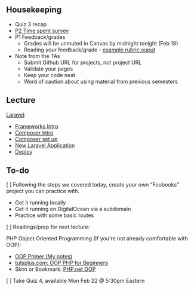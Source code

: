 ## Housekeeping

+ Quiz 3 recap
+ [P2 Time spent survey](https://piazza.com/class/ij1mi6jtwxz1js?cid=81)
+ P1 Feedback/grades
    + Grades will be unmuted in Canvas by midnight tonight (Feb 18)
    + Reading your feedback/grade - [example rubric ouput](/misc/CSCI%20E-15%20Rubric-Sally-Student.pdf)
+ Note from the TAs
    + Submit Github URL for projects, not project URL
    + Validate your pages
    + Keep your code neat
    + Word of caution about using material from previous semesters


## Lecture

[Laravel](https://github.com/susanBuck/dwa15-spring2016-notes/tree/master/03_Laravel):

+ [Frameworks Intro](https://github.com/susanBuck/dwa15-spring2016-notes/blob/master/03_Laravel/00_Laravel_Intro.md)
+ [Composer intro](https://github.com/susanBuck/dwa15-spring2016-notes/blob/master/03_Laravel/02_Composer_Intro.md)
+ [Composer set up](https://github.com/susanBuck/dwa15-spring2016-notes/blob/master/03_Laravel/03_Composer_Setup.md)
+ [New Laravel Application](https://github.com/susanBuck/dwa15-spring2016-notes/blob/master/03_Laravel/04_New_Laravel_Application.md)
+ [Deploy](https://github.com/susanBuck/dwa15-spring2016-notes/blob/master/03_Laravel/05_Deploy_to_DigitalOcean.md)




## To-do

[ ] Following the steps we covered today, create your own &ldquo;Foobooks&rdquo; project you can practice with.

+ Get it running locally
+ Get it running on DigitalOcean via a subdomain
+ Practice with some basic routes

[ ] Readings/prep for next lecture:

PHP Object Oriented Programming (If you're not already comfortable with OOP):

* [OOP Primer (My notes)](https://github.com/susanBuck/dwa15-spring2016-notes/blob/master/03_Laravel/00_OOP_Primer.md)
* [tutsplus.com: OOP PHP for Beginners](http://net.tutsplus.com/tutorials/php/object-oriented-php-for-beginners/)
* Skim or Bookmark: [PHP.net OOP](http://www.php.net/manual/en/language.oop5.php)

[ ] Take Quiz 4, available Mon Feb 22 @ 5:30pm Eastern
